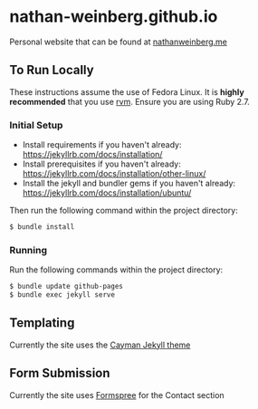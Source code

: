 # nathan-weinberg.github.io

Personal website that can be found at [nathanweinberg.me](https://nathanweinberg.me/)

## To Run Locally
These instructions assume the use of Fedora Linux. It is **highly recommended** that you use [rvm](https://rvm.io). Ensure you are using Ruby 2.7.

### Initial Setup
- Install requirements if you haven't already: https://jekyllrb.com/docs/installation/
- Install prerequisites if you haven't already: https://jekyllrb.com/docs/installation/other-linux/
- Install the jekyll and bundler gems if you haven't already: https://jekyllrb.com/docs/installation/ubuntu/

Then run the following command within the project directory:
```bash
$ bundle install
```

### Running
Run the following commands within the project directory:
```bash
$ bundle update github-pages
$ bundle exec jekyll serve
```

## Templating

Currently the site uses the [Cayman Jekyll theme](https://github.com/pages-themes/cayman)

## Form Submission

Currently the site uses [Formspree](https://formspree.io/) for the Contact section
